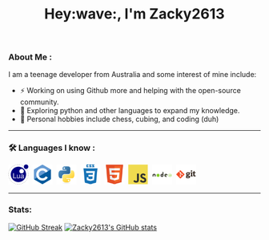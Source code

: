 <h1 align=center> Hey:wave:, I'm Zacky2613 </h1>

<div align=center>
    <img src="https://komarev.com/ghpvc/?username=Zacky2613&style=flat-square&color=blue" alt=""/>
</div>


### About Me :
I am a teenage developer from Australia and some interest of mine include:
- :zap: Working on using Github more and helping with the open-source community.
- :seedling: Exploring python and other languages to expand my knowledge.
- :brain: Personal hobbies include chess, cubing, and coding (duh)

---

### :hammer_and_wrench: Languages I know :
<div>
    <img src="https://github.com/devicons/devicon/blob/master/icons/lua/lua-original-wordmark.svg"  title="Lua" alt="Lua" width="40" height="40"/>&nbsp;
    <img src="https://github.com/devicons/devicon/blob/master/icons/c/c-original.svg"  title="C" alt="C" width="40" height="40"/>&nbsp;
    <img src="https://github.com/devicons/devicon/blob/master/icons/python/python-original.svg"  title="Python" alt="Python" width="40" height="40"/>&nbsp;
    <img src="https://github.com/devicons/devicon/blob/master/icons/css3/css3-plain-wordmark.svg"  title="CSS3" alt="CSS" width="40" height="40"/>&nbsp;
    <img src="https://github.com/devicons/devicon/blob/master/icons/html5/html5-original.svg" title="HTML5" alt="HTML" width="40" height="40"/>&nbsp;
    <img src="https://github.com/devicons/devicon/blob/master/icons/javascript/javascript-original.svg" title="JavaScript" alt="JavaScript" width="40" height="40"/>&nbsp;
    <img src="https://github.com/devicons/devicon/blob/master/icons/nodejs/nodejs-original-wordmark.svg" title="NodeJS" alt="NodeJS" width="40" height="40"/>&nbsp;
    <img src="https://github.com/devicons/devicon/blob/master/icons/git/git-original-wordmark.svg" title="Git" **alt="Git" width="40" height="40"/>
</div>

---

### Stats:
[![GitHub Streak](https://github-readme-streak-stats.herokuapp.com?user=Zacky2613&theme=dark)](https://git.io/streak-stats)
[![Zacky2613's GitHub stats](https://github-readme-stats.vercel.app/api?username=Zacky2613&show_icons=true&theme=dark)](https://github.com/anuraghazra/github-readme-stats)
